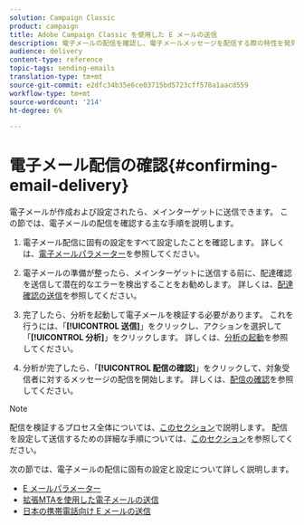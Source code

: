```yaml
---
solution: Campaign Classic
product: campaign
title: Adobe Campaign Classic を使用した E メールの送信
description: 電子メールの配信を確認し、電子メールメッセージを配信する際の特性を発見する方法について説明します。
audience: delivery
content-type: reference
topic-tags: sending-emails
translation-type: tm+mt
source-git-commit: e2dfc34b35e6ce03715bd5723cff578a1aacd559
workflow-type: tm+mt
source-wordcount: '214'
ht-degree: 6%

---
```



# 電子メール配信の確認{#confirming-email-delivery}

電子メールが作成および設定されたら、メインターゲットに送信できます。 この節では、電子メールの配信を確認する主な手順を説明します。

1. 電子メール配信に固有の設定をすべて設定したことを確認します。 詳しくは、[電子メールパラメーター](../../delivery/using/email-parameters.md)を参照してください。
1. 電子メールの準備が整ったら、メインターゲットに送信する前に、配達確認を送信して潜在的なエラーを検出することをお勧めします。 詳しくは、[配達確認の送信](../../delivery/using/steps-validating-the-delivery.md#sending-a-proof)を参照してください。

1. 完了したら、分析を起動して電子メールを検証する必要があります。 これを行うには、「**[!UICONTROL 送信]**」をクリックし、アクションを選択して「**[!UICONTROL 分析]**」をクリックします。 詳しくは、[分析の起動](../../delivery/using/steps-validating-the-delivery.md#analyzing-the-delivery)を参照してください。

1. 分析が完了したら、「**[!UICONTROL 配信の確認]**」をクリックして、対象受信者に対するメッセージの配信を開始します。 詳しくは、[配信の確認](../../delivery/using/steps-sending-the-delivery.md#confirming-delivery)を参照してください。

   <!--Add screenshot with analysis done and Confirm delivery button activated.-->

>[!NOTE]
>
>配信を検証するプロセス全体については、[このセクション](../../delivery/using/steps-validating-the-delivery.md)で説明します。 配信を設定して送信するための詳細な手順については、[このセクション](../../delivery/using/steps-sending-the-delivery.md)を参照してください。

次の節では、電子メールの配信に固有の設定と設定について詳しく説明します。
<!--* [Generating the mirror page](../../delivery/using/generating-mirror-page.md)
* [Email BCC](../../delivery/using/email-bcc.md)-->
* [E メールパラメーター](../../delivery/using/email-parameters.md)
* [拡張MTAを使用した電子メールの送信](../../delivery/using/sending-with-enhanced-mta.md)
* [日本の携帯電話向け E メールの送信](../../delivery/using/sending-emails-on-japanese-mobiles.md)
